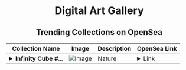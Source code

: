 <div align="center">

# Digital Art Gallery

## Trending Collections on OpenSea

| Collection Name                       | Image                                                                                     | Description                       | OpenSea Link                                                                                          |
|---------------------------------------|-------------------------------------------------------------------------------------------|-----------------------------------|--------------------------------------------------------------------------------------------------------|
| **<details><summary>Infinity Cube #...</summary>Infinity Cube #1. Nature</details>** | ![Image](https://i.seadn.io/s/raw/files/70fb80b2cd0b95144d44693806f35087.png?w=500&auto=format?w=200&auto=format) | Nature | <details><summary>Link</summary>[Infinity Cube #1. Nature](https://opensea.io/collection/infinity-cube-1-nature)</details> |

</div>